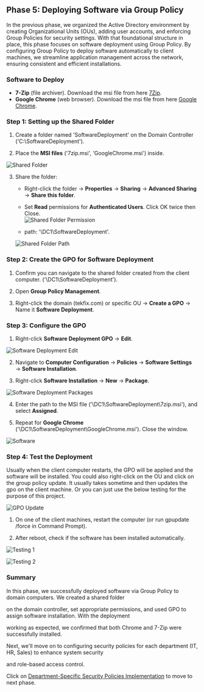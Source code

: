 
## Phase 5: Deploying Software via Group Policy  

In the previous phase, we organized the Active Directory environment by creating Organizational Units (OUs), adding user accounts, and enforcing Group Policies for security settings. With that foundational structure in place, this phase focuses on software deployment using Group Policy. By configuring Group Policy to deploy software automatically to client machines, we streamline application management across the network, ensuring consistent and efficient installations.  

### Software to Deploy  

- **7-Zip** (file archiver). Download the msi file from here [7Zip](https://shorturl.at/An8TJ).  
- **Google Chrome** (web browser). Download the msi file from here [Google Chrome](https://shorturl.at/jlpoM).  

### Step 1: Setting up the Shared Folder  

1. Create a folder named 'SoftwareDeployment' on the Domain Controller ('C:\SoftwareDeployment').  

2. Place the **MSI files** ('7zip.msi', 'GoogleChrome.msi') inside.  

![Shared Folder](../Images/Screenshots/shared_folder.png)  

3. Share the folder:  

   - Right-click the folder → **Properties** → **Sharing** → **Advanced Sharing** → **Share this folder**.  
   - Set **Read** permissions for **Authenticated Users**. Click OK twice then Close.  
   ![Shared Folder Permission](../Images/Screenshots/shared_folder_permission.png)  

   - path: '\\DC1\SoftwareDeployment'.  

   ![Shared Folder Path](../Images/Screenshots/shared_folder_path.png)  

### Step 2: Create the GPO for Software Deployment  

1. Confirm you can navigate to the shared folder created from the client  computer.  ('\\DC1\SoftwareDeployment').  

2. Open **Group Policy Management**.  

3. Right-click the domain (tekfix.com) or specific OU → **Create a GPO** → Name it **Software Deployment**.  

### Step 3: Configure the GPO  

1. Right-click **Software Deployment GPO** → **Edit**.  

![Software Deployment Edit](../Images/Screenshots/software_deployment.png)  

2. Navigate to **Computer Configuration** → **Policies** → **Software Settings** → **Software Installation**.  

3. Right-click **Software Installation** → **New** → **Package**.  

![Software Deployment Packages](../Images/Screenshots/Software_deployment_2.png)  

4. Enter the path to the MSI file ('\\DC1\SoftwareDeployment\7zip.msi'), and select **Assigned**.  

5. Repeat for **Google Chrome** ('\\DC1\SoftwareDeployment\GoogleChrome.msi').  Close the window.  

![Software](../Images/Screenshots/softwaresd.png)  

### Step 4: Test the Deployment  

Usually when the client computer restarts, the GPO will be applied and the software will be installed. 
You could also right-click on the OU and click on the group policy update. It usually takes sometime and 
then updates the gpo on the client machine. Or you can just use the below testing for the purpose of this project.  

![GPO Update](../Images/Screenshots/GPO_update.png)  

1. On one of the client machines, restart the computer (or run gpupdate /force in Command Prompt).  

2. After reboot, check if the software has been installed automatically.  

![Testing 1](../Images/Screenshots/software_deployment_verification1.png)  

![Testing 2](../Images/Screenshots/software_deployment_verification2.png)  


### Summary  

In this phase, we successfully deployed software via Group Policy to domain computers. We created a shared folder 

on the domain controller, set appropriate permissions, and used GPO to assign software installation. With the deployment 

working as expected, we confirmed that both Chrome and 7-Zip were successfully installed.  

Next, we'll move on to configuring security policies for each department (IT, HR, Sales) to enhance system security 

and role-based access control.  

Click on [Department-Specific Security Policies Implementation](./Department-Specific_Security_Policies_Implementation.md) to move to next phase.  